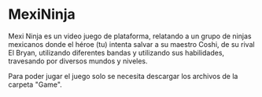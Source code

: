 # MexiNinja

Mexi Ninja es un video juego de plataforma, relatando a un grupo de ninjas mexicanos donde el héroe (tu) intenta salvar a su maestro Coshi, de su rival El Bryan, utilizando diferentes bandas y utilizando sus habilidades, travesando por diversos mundos y niveles.

Para poder jugar el juego solo se necesita descargar los archivos de la carpeta "Game".
